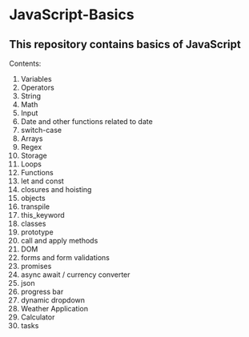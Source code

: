 # JavaScript-Basics
## This repository contains basics of JavaScript
Contents:
1. Variables
2. Operators
3. String
4. Math
5. Input
6. Date and other functions related to date
7. switch-case
8. Arrays
9. Regex
10. Storage
11. Loops
12. Functions
13. let and const
14. closures and hoisting
15. objects
16. transpile
17. this_keyword
18. classes
19. prototype
20. call and apply methods
21. DOM
22. forms and form validations
23. promises
24. async await  / currency converter
25. json
26. progress bar
27. dynamic dropdown
28. Weather Application
29. Calculator
30. tasks



